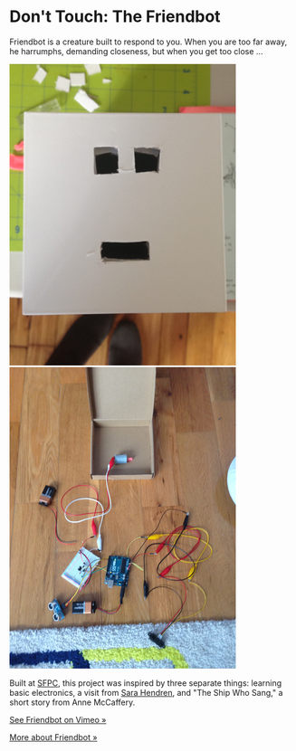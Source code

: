 # Don't Touch: The Friendbot

Friendbot is a creature built to respond to you. When you are too far away, he harrumphs, demanding closeness, but when you get too close ...

![Making a face](/img/p-cutface.png) ![Inside him](/img/p-innards3.png)

Built at [SFPC](http://sfpc.io/), this project was inspired by three separate things: learning basic electronics, a visit from [Sara Hendren](http://ablersite.org/), and "The Ship Who Sang," a short story from Anne McCaffery.

[See Friendbot on Vimeo »](https://vimeo.com/114913963)

[More about Friendbot »](http://sarahgp.com/projects/friendbot)
